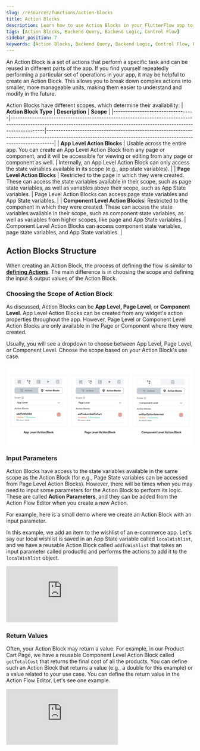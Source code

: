 ```yaml
---
slug: /resources/functions/action-blocks
title: Action Blocks
description: Learn how to use Action Blocks in your FlutterFlow app to and create reusable actions.
tags: [Action Blocks, Backend Query, Backend Logic, Control Flow]
sidebar_position: 7
keywords: [Action Blocks, Backend Query, Backend Logic, Control Flow, FlutterFlow]
---
```


An Action Block is a set of actions that perform a specific task and can be reused in different parts of the app. If you find yourself repeatedly performing a particular set of operations in your app, it may be helpful to create an Action Block. This allows you to break down complex actions into smaller, more manageable units, making them easier to understand and modify in the future.

Action Blocks have different scopes, which determine their availability:
| **Action Block Type**            | **Description**                                                                                                                                                          | **Scope**                                                                                                                                                     |
|----------------------------------|--------------------------------------------------------------------------------------------------------------------------------------------------------------------------|---------------------------------------------------------------------------------------------------------------------------------------------------------------|
| **App Level Action Blocks**      | Usable across the entire app. You can create an App Level Action Block from any page or component, and it will be accessible for viewing or editing from any page or component as well. | Internally, an App Level Action Block can only access the state variables available in its scope (e.g., app state variables).                                  |
| **Page Level Action Blocks**     | Restricted to the page in which they were created. These can access the state variables available in their scope, such as page state variables, as well as variables above their scope, such as App State variables. | Page Level Action Blocks can access page state variables and App State variables.                                                                              |
| **Component Level Action Blocks**| Restricted to the component in which they were created. These can access the state variables available in their scope, such as component state variables, as well as variables from higher scopes, like page and App State variables. | Component Level Action Blocks can access component state variables, page state variables, and App State variables.                                             |


## Action Blocks Structure
When creating an Action Block, the process of defining the flow is similar to **[defining 
Actions](action-flow-editor.md#adding-an-action-example)**. 
The main difference is in choosing the scope and defining the input & output values of the 
Action Block.

### Choosing the Scope of Action Block

As discussed, Action Blocks can be **App Level, Page Level**, or **Component Level**. App Level Action Blocks can be created from any widget's action properties throughout the app. However, Page Level or Component Level Action Blocks are only available in the Page or Component where they were created. 

Usually, you will see a dropdown to choose between App Level, Page Level, or Component Level. Choose the scope based on your Action Block's use case.

![action-blocks.png](img%2Faction-blocks.png)


### Input Parameters

Action Blocks have access to the state variables available in the same scope as the Action Block 
(for e.g., Page State variables can be accessed from Page Level Action Blocks). However, there 
will be times when you may need to input some parameters for the Action Block to perform its logic. These are called **Action Parameters**, and they can be added from the Action Flow Editor when you create a new Action.

For example, here is a small demo where we create an Action Block with an input parameter.

In this example, we add an item to the wishlist of an e-commerce app. Let's say our local wishlist is saved in an App State variable called `localWishlist`, and we have a reusable Action Block called `addToWishlist` that takes an input parameter called productId and performs the actions to add it to the `localWishlist` object.

<div style={{
    position: 'relative',
    paddingBottom: 'calc(56.67989417989418% + 41px)', 
    height: 0,
    width: '100%'
}}>
    <iframe 
        src="https://demo.arcade.software/YHRng4VryDSVZdsmYfr5?embed&show_copy_link=true"
        title=""
        style={{
            position: 'absolute',
            top: 0,
            left: 0,
            width: '100%',
            height: '100%',
            colorScheme: 'light'
        }}
        frameborder="0"
        loading="lazy"
        webkitAllowFullScreen
        mozAllowFullScreen
        allowFullScreen
        allow="clipboard-write">
    </iframe>
</div>



### Return Values 

Often, your Action Block may return a value. For example, in our Product Cart Page, we have a reusable Component Level Action Block called `getTotalCost` that returns the final cost of all the products. You can define such an Action Block that returns a value (e.g., a double for this example) or a value related to your use case. You can define the return value in the Action Flow Editor. Let's see one example.

<div style={{
    position: 'relative',
    paddingBottom: 'calc(56.67989417989418% + 41px)', // Keeps the aspect ratio and additional padding
    height: 0,
    width: '100%'
}}>
    <iframe 
        src="https://demo.arcade.software/u9jrS3b8eFXyGiZ34dS3?embed&show_copy_link=true"
        title=""
        style={{
            position: 'absolute',
            top: 0,
            left: 0,
            width: '100%',
            height: '100%',
            colorScheme: 'light'
        }}
        frameborder="0"
        loading="lazy"
        webkitAllowFullScreen
        mozAllowFullScreen
        allowFullScreen
        allow="clipboard-write">
    </iframe>
</div>



